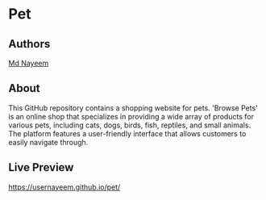 # Pet

## Authors

 [Md Nayeem](https://www.github.com/usernayeem)

## About

This GitHub repository contains a shopping website for pets. 'Browse Pets' is an online shop that specializes in providing a wide array of products for various pets, including cats, dogs, birds, fish, reptiles, and small animals. The platform features a user-friendly interface that allows customers to easily navigate through. 

## Live Preview

https://usernayeem.github.io/pet/      